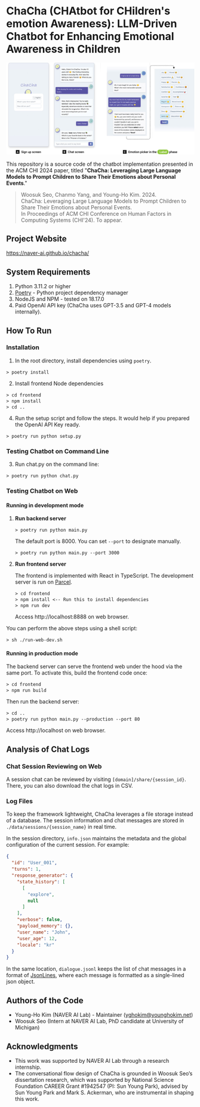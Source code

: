 # ChaCha (CHAtbot for CHildren's emotion Awareness): LLM-Driven Chatbot for Enhancing Emotional Awareness in Children

![image](screens.jpg)

This repository is a source code of the chatbot implementation presented in the ACM CHI 2024 paper, titled "**ChaCha: Leveraging Large Language Models to Prompt Children to Share Their Emotions about Personal Events**."

> Woosuk Seo, Chanmo Yang, and Young-Ho Kim. 2024.<br/>
> ChaCha: Leveraging Large Language Models to Prompt Children to Share Their Emotions about Personal Events.<br/>
> In Proceedings of ACM CHI Conference on Human Factors in Computing Systems (CHI'24). To appear.

## Project Website
https://naver-ai.github.io/chacha/

## System Requirements
1. Python 3.11.2 or higher
2. [Poetry](https://python-poetry.org/docs/) - Python project dependency manager
3. NodeJS and NPM - tested on 18.17.0
4. Paid OpenAI API key (ChaCha uses GPT-3.5 and GPT-4 models internally).

## How To Run
### Installation
1. In the root directory, install dependencies using `poetry`.
```shell
> poetry install
```

2. Install frontend Node dependencies
```shell
> cd frontend
> npm install
> cd ..
```

4. Run the setup script and follow the steps. It would help if you prepared the OpenAI API Key ready.
```shell
> poetry run python setup.py
```

### Testing Chatbot on Command Line
3. Run chat.py on the command line:
```shell
> poetry run python chat.py
```

### Testing Chatbot on Web

#### Running in development mode
1. **Run backend server**
    ```shell
    > poetry run python main.py
    ```
    The default port is 8000. You can set `--port` to designate manually.
    ```shell
    > poetry run python main.py --port 3000
    ```
2. **Run frontend server**
   
    The frontend is implemented with React in TypeScript. The development server is run on [Parcel](https://parceljs.org/).
    ```shell
    > cd frontend
    > npm install <-- Run this to install dependencies 
    > npm run dev
    ```
    Access http://localhost:8888 on web browser.

You can perform the above steps using a shell script:
```shell
> sh ./run-web-dev.sh
```


#### Running in production mode

The backend server can serve the frontend web under the hood via the same port.
To activate this, build the frontend code once:

```shell
> cd frontend
> npm run build
```

Then run the backend server:
```shell
> cd ..
> poetry run python main.py --production --port 80
```
Access http://localhost on web browser.

## Analysis of Chat Logs

### Chat Session Reviewing on Web
A session chat can be reviewed by visiting `[domain]/share/{session_id}`. There, you can also download the chat logs in CSV.

### Log Files
To keep the framework lightweight, ChaCha leverages a file storage instead of a database. The session information and chat messages are stored in `./data/sessions/{session_name}` in real time.

In the session directory, `info.json` maintains the metadata and the global configuration of the current session. For example:

```json
{
  "id": "User_001",
  "turns": 1,
  "response_generator": {
    "state_history": [
      [
        "explore",
        null
      ]
    ],
    "verbose": false,
    "payload_memory": {},
    "user_name": "John",
    "user_age": 12,
    "locale": "kr"
  }
}
```

In the same location, `dialogue.jsonl` keeps the list of chat messages in a format of [JsonLines](https://jsonlines.org/), where each message is formatted as a single-lined json object.


## Authors of the Code
* Young-Ho Kim (NAVER AI Lab) - Maintainer (yghokim@younghokim.net)
* Woosuk Seo (Intern at NAVER AI Lab, PhD candidate at University of Michigan)

## Acknowledgments
* This work was supported by NAVER AI
Lab through a research internship.
* The conversational flow design of ChaCha is grounded in Woosuk Seo’s dissertation research, which was supported by National Science Foundation CAREER Grant #1942547 (PI: Sun Young Park), advised by Sun
Young Park and Mark S. Ackerman, who are instrumental
in shaping this work.